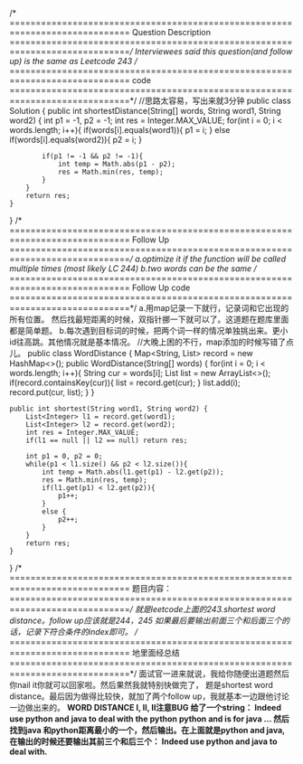 /* =============================================================================
Question Description
=============================================================================*/
Interviewees said this question(and follow up) is the same as Leetcode 243
/* =============================================================================
code
=============================================================================*/
//思路太容易，写出来就3分钟
public class Solution {
    public int shortestDistance(String[] words, String word1, String word2) {
        int p1 = -1, p2 = -1;
        int res = Integer.MAX_VALUE;
        for(int i = 0; i < words.length; i++){
            if(words[i].equals(word1)){
                p1 = i;
            }
            else if(words[i].equals(word2)){
                p2 = i;
            }

            if(p1 != -1 && p2 != -1){
                int temp = Math.abs(p1 - p2);
                res = Math.min(res, temp);
            }
        }
        return res;
    }
}
/* =============================================================================
Follow Up
=============================================================================*/
a.optimize it if the function will be called multiple times (most likely LC 244)
b.two words can be the same
/* =============================================================================
Follow Up code
=============================================================================*/
a.用map记录一下就行，记录词和它出现的所有位置。
然后找最短距离的时候，双指针挪一下就可以了。这道题在题库里面都是简单题。
b.每次遇到目标词的时候，把两个词一样的情况单独挑出来。更小id往高跳。其他情况就是基本情况。
//大晚上困的不行，map添加的时候写错了点儿。
public class WordDistance {
    Map<String, List<Integer>> record = new HashMap<>();
    public WordDistance(String[] words) {
        for(int i = 0; i < words.length; i++){
            String cur = words[i];
            List<Integer> list = new ArrayList<>();
            if(record.containsKey(cur)){
                list = record.get(cur);
            }
            list.add(i);
            record.put(cur, list);
        }
    }

    public int shortest(String word1, String word2) {
        List<Integer> l1 = record.get(word1);
        List<Integer> l2 = record.get(word2);
        int res = Integer.MAX_VALUE;
        if(l1 == null || l2 == null) return res;

        int p1 = 0, p2 = 0;
        while(p1 < l1.size() && p2 < l2.size()){
            int temp = Math.abs(l1.get(p1) - l2.get(p2));
            res = Math.min(res, temp);
            if(l1.get(p1) < l2.get(p2)){
                p1++;
            }
            else {
                p2++;
            }
        }
        return res;
    }
}
/* =============================================================================
题目内容：
=============================================================================*/
就是leetcode上面的243.shortest word distance。follow up应该就是244，245
如果最后要输出前面三个和后面三个的话，记录下符合条件的index即可。
/* =============================================================================
地里面经总结
=============================================================================*/
<A> 面试官一进来就说，我给你随便出道题然后你nail it你就可以回家啦。然后果然我就特别快做完了，
    题是shortest word distance。最后因为做得比较快，就加了两个follow up，我就基本一边跟他讨论一边做出来的。
<B> WORD DISTANCE I, II, II注意BUG
<C> 给了一个string： Indeed use python and java to deal with the python python and is for java ...
    然后找到java 和python距离最小的一个，然后输出。在上面就是python and java,
    在输出的时候还要输出其前三个和后三个： Indeed use python and java to deal with.
